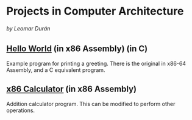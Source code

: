 # Projects in Computer Architecture
###### by Leomar Durán

## [Hello World][hw] (in x86 Assembly) (in C)

Example program for printing a greeting.
There is the original in x86-64 Assembly,
and a C equivalent program.

## [x86 Calculator][x86-calc] (in x86 Assembly)

Addition calculator program.
This can be modified to perform other operations.

[hw]: ./helloworld#readme
[x86-calc]: ./x86-calc#readme
